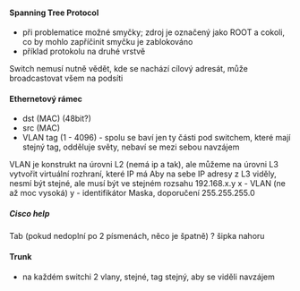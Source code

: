 #### Spanning Tree Protocol 
- při problematice možné smyčky; zdroj je označený jako ROOT a cokoli, co by mohlo zapříčinit smyčku je zablokováno
- příklad protokolu na druhé vrstvě

Switch nemusí nutně vědět, kde se nachází cílový adresát, může broadcastovat všem na podsíti

#### Ethernetový rámec 
- dst (MAC) (48bit?)
- src (MAC)
- VLAN tag (1 - 4096) - spolu se baví jen ty části pod switchem, které mají stejný tag, odděluje světy, nebaví se mezi sebou navzájem

VLAN je konstrukt na úrovni L2 (nemá ip a tak), ale můžeme na úrovni L3 vytvořit virtuální rozhraní, které IP má
Aby na sebe IP adresy z L3 viděly, nesmí být stejné, ale musí být ve stejném rozsahu
192.168.x.y
x - VLAN (ne až moc vysoká)
y - identifikátor
Maska, doporučení 255.255.255.0

##### Cisco help
Tab (pokud nedoplní po 2 písmenách, něco je špatně)
?
šipka nahoru

#### Trunk


- na každém switchi 2 vlany, stejné, tag stejný, aby se viděli navzájem